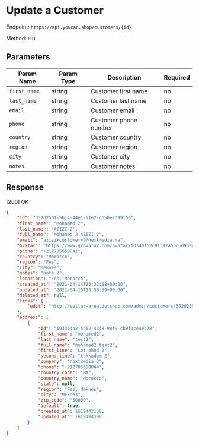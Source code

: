 # Update a Customer

Endpoint: `https://api.youcan.shop/customers/{id}`

Method: `PUT`

<a name="parameters"></a>

## Parameters

| Param Name     | Param Type | Description                 | Required |
| -------------- | ---------- | ----------------------------| -------- |
| `first_name`   | string     | Customer first name         | no       |
| `last_name`    | string     | Customer last name          | no       |
| `email`        | string     | Customer email              | no       |
| `phone`        | string     | Customer phone number       | no       |
| `country`      | string     | Customer country            | no       |
| `region`       | string     | Customer region             | no       |
| `city`         | string     | Customer city               | no       |
| `notes`        | string     | Customer notes              | no       |

<a name="response"></a>
## Response

[200] OK

```json
{
    "id": "352d2501-5614-44e1-a1e2-c650e7d99f56",
    "first_name": "Mohamed 2",
    "last_name": "AZIZI 2",
    "full_name": "Mohamed 2 AZIZI 2",
    "email": "azizi+customer+2@nextmedia.ma",
    "avatar": "https://www.gravatar.com/avatar/fd340f62c91392a5bc5d939c38a5ef2e?s=100&d=http://api.dotshop.com/store-admin/images/generic_avatar.png",
    "phone": "+212706650841",
    "country": "Morocco",
    "region": "Fes",
    "city": "Meknes",
    "notes": "note 2",
    "location": "Fes, Morocco",
    "created_at": "2021-04-14T23:32:18+00:00",
    "updated_at": "2021-04-15T13:50:39+00:00",
    "deleted_at": null,
    "links": {
        "edit": "http://seller-area.dotshop.com/admin/customers/352d2501-5614-44e1-a1e2-c650e7d99f56/edit"
    },
    "address": [
        {
            "id": "193354a2-5d62-4348-90f9-cb9f1ce40a70",
            "first_name": "mohamed2",
            "last_name": "test2",
            "full_name": "mohamed2 test2",
            "first_line": "Lot ohod 2",
            "second_line": "takkadom 2",
            "company": "nextmedia 2",
            "phone": "+212706650844",
            "country_code": "MA",
            "country_name": "Morocco",
            "state": null,
            "region": "Fes, Meknes",
            "city": "Meknes",
            "zip_code": "50000",
            "default": true,
            "created_at": 1618443138,
            "updated_at": 1618484308
        }
    ]
}
```
